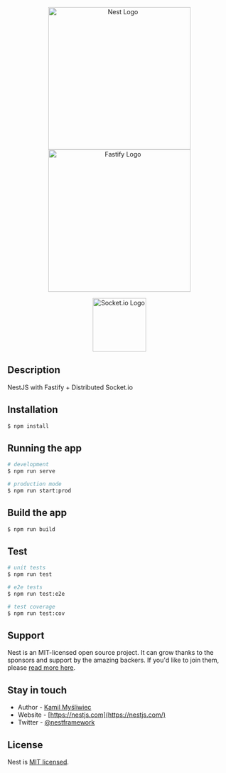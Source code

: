 <p align="center">
  <a href="http://nestjs.com/" target="blank"><img src="https://nestjs.com/img/logo_text.svg" width="320" alt="Nest Logo" /></a> <a href="https://www.fastify.io/" target="blank"><img src="https://github.com/fastify/graphics/blob/master/fastify-landscape.svg" width="320" alt="Fastify Logo" /></a>
</p>
<p align="center">
  <a href="https://socket.io/" target="blank"><img src="https://cdn.worldvectorlogo.com/logos/socket-io.svg" width="120" alt="Socket.io Logo" /></a>
</p>

## Description

NestJS with Fastify + Distributed Socket.io

## Installation

```bash
$ npm install
```

## Running the app

```bash
# development
$ npm run serve

# production mode
$ npm run start:prod
```

## Build the app

```bash
$ npm run build
```

## Test

```bash
# unit tests
$ npm run test

# e2e tests
$ npm run test:e2e

# test coverage
$ npm run test:cov
```

## Support

Nest is an MIT-licensed open source project. It can grow thanks to the sponsors and support by the amazing backers. If you'd like to join them, please [read more here](https://docs.nestjs.com/support).

## Stay in touch

- Author - [Kamil Myśliwiec](https://kamilmysliwiec.com)
- Website - [https://nestjs.com](https://nestjs.com/)
- Twitter - [@nestframework](https://twitter.com/nestframework)

## License

  Nest is [MIT licensed](LICENSE).

